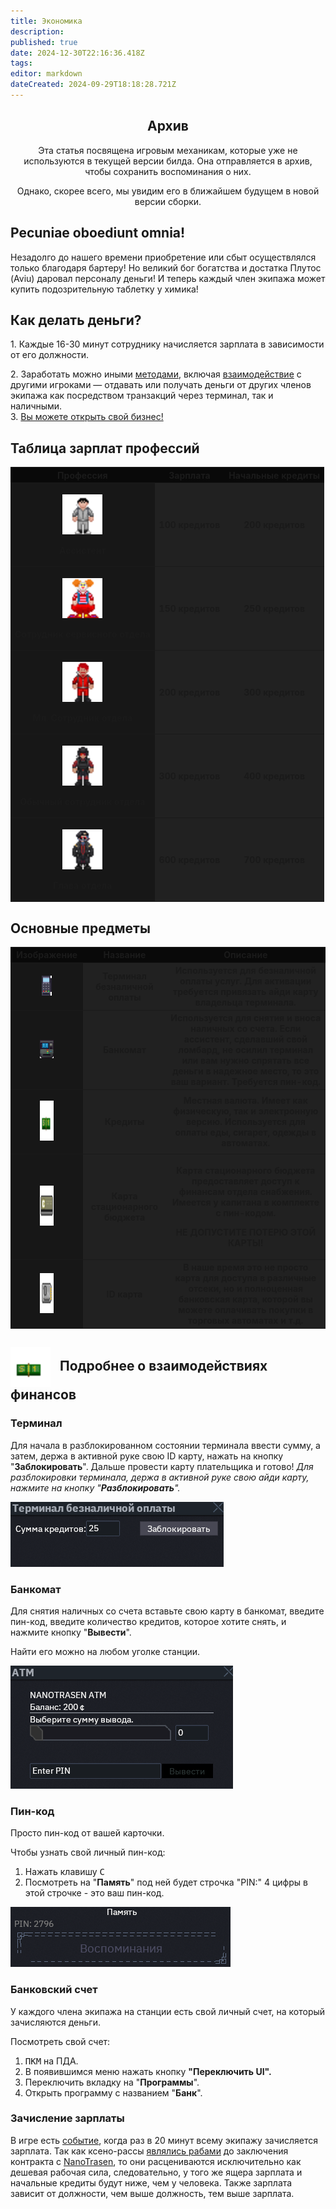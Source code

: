```yaml
---
title: Экономика
description: 
published: true
date: 2024-12-30T22:16:36.418Z
tags: 
editor: markdown
dateCreated: 2024-09-29T18:18:28.721Z
---
```


<center>
<div class="warning-banner">
  <h2> Архив </h2>
  <p>Эта статья посвящена игровым механикам, которые уже не используются в текущей версии билда. Она отправляется в архив, чтобы сохранить воспоминания о них. <p>Однако, скорее всего, мы увидим его в ближайшем будущем в новой версии сборки.</p><p>
</div>
</center>


<h2>Pecuniae oboediunt omnia!</h2>
<p>Незадолго до нашего времени приобретение или сбыт осуществлялся только благодаря бартеру! Но великий бог богатства и достатка Плутос (Aviu) даровал персоналу деньги! И теперь каждый член экипажа может купить подозрительную таблетку у химика!</p>
<h2>Как делать деньги?</h2>
<p>1. Каждые 16-30 минут сотруднику начисляется зарплата в зависимости от его должности.</p>
<p>2. Заработать можно иными <a href="https://www.youtube.com/watch?v=lI527aju8zY">методами</a>, включая <a href="https://www.youtube.com/watch?v=t-P_I1E_0ME">взаимодействие</a> с другими игроками — отдавать или получать деньги от других членов экипажа как посредством транзакций через терминал, так и наличными.&nbsp;<br>3. <a href="https://www.youtube.com/watch?v=5v77J3zVl_k">Вы можете открыть свой бизнес!</a></p>
<div class="tablica">
  <div>
    <h2>Таблица зарплат профессий</h2>
    <table>
      <tbody>
        <tr>
          <th style="background-color: #090909;">Профессия</th>
          <th style="background-color: #090909;">Зарплата</th>
          <th style="background-color: #090909;">Начальные кредиты</th>
        </tr>
        <tr>
          <th style="background-color: #171717;">
            <figure class="image"><img src="/roles/assistant.png"style="height: 64px;"></figure>
            <p>Ассистент</p>
          </th>
          <th style="background-color: #212121;">100 кредитов</th>
          <th style="background-color: #212121;">200 кредитов</th>
        </tr>
        <tr>
          <th style="background-color: #171717;">
            <figure class="image"><img src="/roles/clown.png"style="height: 64px;"></figure>
            <p>Сотрудник сервисного отдела</p>
          </th>
          <th style="background-color: #212121;">150 кредитов</th>
          <th style="background-color: #212121;">250 кредитов</th>
        </tr>
        <tr>
          <th style="background-color: #171717;">
            <figure class="image"><img src="/roles/cadet.png"style="height: 64px;"></figure>
            <p>Мл. Сотрудник отдела</p>
          </th>
          <th style="background-color: #212121;">200 кредитов</th>
          <th style="background-color: #212121;">300 кредитов</th>
        </tr>
        <tr>
          <th style="background-color: #171717;">
            <figure class="image"><img src="/roles/officer.png"style="height: 64px;"></figure>
            <p>Обычный сотрудник отдела</p>
          </th>
          <th style="background-color: #212121;">300 кредитов</th>
          <th style="background-color: #212121;">400 кредитов</th>
        </tr>
        <tr>
          <th style="background-color: #171717;">
            <figure class="image"><img src="/roles/headofsecurity.png"style="height: 64px;"></figure>
            <p>Глава отдела</p>
          </th>
          <th style="background-color: #212121;">600 кредитов</th>
          <th style="background-color: #212121;">700 кредитов</th>
        </tr>
      </tbody>
    </table>
  </div>
  <div>
    <h2><strong>Основные предметы</strong></h2>
    <table>
      <tbody>
        <tr>
          <th style="background-color: #090909;">Изображение</th>
          <th style="background-color: #090909;">Название</th>
          <th style="background-color: #090909;">Описание</th>
        </tr>
        <tr>
          <th style="background-color: #171717;">
            <figure class="image"><img src="/guides/basics/economy/terminal.png"></figure>
          </th>
          <th style="background-color: #212121;">Терминал безналичной оплаты</th>
          <th style="background-color: #212121;">Используется для безналичной оплаты услуг. Для активации требуется привязать айди карту владельца терминала.</th>
        </tr>
        <tr>
          <th style="background-color: #171717;">
            <figure class="image"><img src="/guides/basics/economy/atm.png"></figure>
          </th>
          <th style="background-color: #212121;">Банкомат</th>
          <th style="background-color: #212121;">Используется для снятия и вноса наличных со счета. Если ассистент, сделавший свой ломбард, не осилил терминал или вам нужно спрятать все деньги в надежное место, то это ваш вариант. Требуется пин-код.</th>
        </tr>
        <tr>
          <th style="background-color: #171717;">
            <figure class="image"><img src="/guides/basics/economy/cash.png"style="height: 64px;"></figure>
          </th>
          <th style="background-color: #212121;">Кредиты</th>
          <th style="background-color: #212121;">Местная валюта. Имеет как физическую, так и электронную версию. Используется для оплаты еды, сигарет, одежды в автоматах.</th>
        </tr>
        <tr>
          <th style="background-color: #171717;">
            <figure class="image"><img src="/guides/basics/economy/station_budget_card.png"style="height: 64px;"></figure>
          </th>
          <th style="background-color: #212121;">Карта стационарного бюджета</th>
          <th style="background-color: #212121;">
            <p>Карта стационарного бюджета предоставляет доступ к финансам отдела снабжения. Имеется у капитана в комплекте с пин-кодом.</p>
            <p>НЕ ДОПУСТИТЕ ПОТЕРЮ ЭТОЙ КАРТЫ!</p>
          </th>
        </tr>
        <tr>
          <th style="background-color: #171717;">
            <figure class="image"><img src="/guides/basics/economy/id_card.png"style="height: 64px;"></figure>
          </th>
          <th style="background-color: #212121;">ID карта</th>
          <th style="background-color: #212121;">В наше время это не просто карта для доступа в различные отсеки, но и полноценная банковская карта, которой вы можете оплачивать покупки в торговых автоматах и т.д.</th>
        </tr>
      </tbody>
    </table>
  </div>
</div>
<h2>
  <div class="titleBox">
    <img src="/guides/basics/economy/cash.png" style="height: 64px; vertical-align: middle;"/>
    <span style="margin-left:10px;">Подробнее о взаимодействиях финансов</span>
  </div>
</h2>
<h3>Терминал</h3>
<div class="imageBox">
  <div>
    <p>Для начала в разблокированном состоянии терминала ввести сумму, а затем, держа в активной руке свою ID карту, нажать на кнопку "<strong>Заблокировать</strong>". Дальше провести карту плательщика 	и готово! <i>Для разблокировки терминала, держа в активной руке свою айди карту, нажмите на кнопку "<strong>Разблокировать</strong>".</i></p> 
  </div>
  <div><img src="/guides/basics/economy/terninal_menu.png"></div>
</div>
<h3>Банкомат</h3>
<div class="imageBox">
  <div>
    <p>Для снятия наличных со счета вставьте свою карту в банкомат, введите пин-код, введите количество кредитов, которое хотите снять, и нажмите кнопку "<strong>Вывести</strong>".</p>
    <p>Найти его можно на любом уголке станции.</p>
  </div>
  <div><img src="/guides/basics/economy/atm_menu.png"/></div>
</div>
<h3>Пин-код</h3>
<div class="imageBox">
  <div>
    <p>Просто пин-код от вашей карточки.</p>
    <p>Чтобы узнать свой личный пин-код:</p>
    <ol>
      <li>Нажать клавишу <kbd>C</kbd> </li>
      <li>Посмотреть на "<strong>Память</strong>" под ней будет строчка "PIN:" 4 цифры в этой строчке - это ваш пин-код.</li>
    </ol>
  </div>
  <div><img src="/guides/basics/economy/pin_code_memories.png"></div>
</div>
<h3>Банковский счет</h3>
<p>У каждого члена экипажа на станции есть свой личный счет, на который зачисляются деньги.</p>
<p>Посмотреть свой счет:</p>
<ol>
  <li> <kbd>ПКМ</kbd> на ПДА.</li>
  <li>В появившимся меню нажать кнопку <strong>"Переключить UI".</strong></li>
  <li>Переключить вкладку на "<strong>Программы</strong>".</li>
  <li>Открыть программу с названием "<strong>Банк</strong>".</li>
</ol>
<h3>Зачисление зарплаты</h3>
<p>В игре есть <a href="https://js.ss14.su/ru/gamemodes">событие</a>, когда раз в 20 минут всему экипажу зачисляется зарплата. Так как ксено-рассы <a href="https://js.ss14.su/backstory">являлись рабами</a> до заключения контракта с <a href="https://js.ss14.su/ru/backstory">NanoTrasen</a>, то они расцениваются исключительно как дешевая рабочая сила, следовательно, у того же ящера зарплата и начальные кредиты будут ниже, чем у человека. Также зарплата зависит от должности, чем выше должность, тем выше зарплата.</p>

